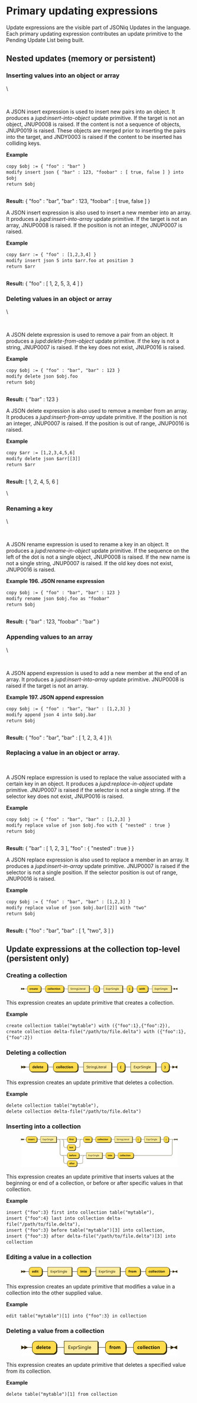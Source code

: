 # Primary updating expressions

Update expressions are the visible part of JSONiq Updates in the language. Each primary updating expression contributes an update primitive to the Pending Update List being built.

## Nested updates (memory or persistent)

### **Inserting values into an object or array**

\


<figure><img src="https://www.jsoniq.org/docs/JSONiq/webhelp/images/JSONInsertExpr.png" alt=""><figcaption></figcaption></figure>

A JSON insert expression is used to insert new pairs into an object. It produces a _jupd:insert-into-object_ update primitive. If the target is not an object, JNUP0008 is raised. If the content is not a sequence of objects, JNUP0019 is raised. These objects are merged prior to inserting the pairs into the target, and JNDY0003 is raised if the content to be inserted has colliding keys.

**Example**&#x20;

```
copy $obj := { "foo" : "bar" }
modify insert json { "bar" : 123, "foobar" : [ true, false ] } into $obj
return $obj
      
```

**Result:** { "foo" : "bar", "bar" : 123, "foobar" : \[ true, false ] }



A JSON insert expression is also used to insert a new member into an array. It produces a _jupd:insert-into-array_ update primitive. If the target is not an array, JNUP0008 is raised. If the position is not an integer, JNUP0007 is raised.

**Example**

```
copy $arr := { "foo" : [1,2,3,4] }
modify insert json 5 into $arr.foo at position 3
return $arr
      
```

**Result:** { "foo" : \[ 1, 2, 5, 3, 4 ] }

### **Deleting values in an object or array**

\


<figure><img src="https://www.jsoniq.org/docs/JSONiq/webhelp/images/JSONDeleteExpr.png" alt=""><figcaption></figcaption></figure>

A JSON delete expression is used to remove a pair from an object. It produces a _jupd:delete-from-object_ update primitive. If the key is not a string, JNUP0007 is raised. If the key does not exist, JNUP0016 is raised.

**Example**&#x20;

```
copy $obj := { "foo" : "bar", "bar" : 123 }
modify delete json $obj.foo
return $obj
      
```

**Result:** { "bar" : 123 }



A JSON delete expression is also used to remove a member from an array. It produces a _jupd:insert-from-array_ update primitive. If the position is not an integer, JNUP0007 is raised. If the position is out of range, JNUP0016 is raised.

**Example**&#x20;

```
copy $arr := [1,2,3,4,5,6]
modify delete json $arr[[3]]
return $arr
      
```

**Result:** \[ 1, 2, 4, 5, 6 ]

\


### **Renaming a key**

\


<figure><img src="https://www.jsoniq.org/docs/JSONiq/webhelp/images/JSONRenameExpr.png" alt=""><figcaption></figcaption></figure>

A JSON rename expression is used to rename a key in an object. It produces a _jupd:rename-in-object_ update primitive. If the sequence on the left of the dot is not a single object, JNUP0008 is raised. If the new name is not a single string, JNUP0007 is raised. If the old key does not exist, JNUP0016 is raised.

**Example 196. JSON rename expression**

```
copy $obj := { "foo" : "bar", "bar" : 123 }
modify rename json $obj.foo as "foobar"
return $obj
      
```

**Result:** { "bar" : 123, "foobar" : "bar" }

### **Appending values to an array**

\


<figure><img src="https://www.jsoniq.org/docs/JSONiq/webhelp/images/JSONAppendExpr.png" alt=""><figcaption></figcaption></figure>

A JSON append expression is used to add a new member at the end of an array. It produces a _jupd:insert-into-array_ update primitive. JNUP0008 is raised if the target is not an array.

**Example 197. JSON append expression**

```
copy $obj := { "foo" : "bar", "bar" : [1,2,3] }
modify append json 4 into $obj.bar
return $obj
      
```

**Result:** { "foo" : "bar", "bar" : \[ 1, 2, 3, 4 ] }\


### **Replacing a value in an object or array.** 

<figure><img src="https://www.jsoniq.org/docs/JSONiq/webhelp/images/JSONReplaceExpr.png" alt=""><figcaption></figcaption></figure>

A JSON replace expression is used to replace the value associated with a certain key in an object. It produces a _jupd:replace-in-object_ update primitive. JNUP0007 is raised if the selector is not a single string. If the selector key does not exist, JNUP0016 is raised.

**Example**&#x20;

```
copy $obj := { "foo" : "bar", "bar" : [1,2,3] }
modify replace value of json $obj.foo with { "nested" : true }
return $obj
      
```

**Result:** { "bar" : \[ 1, 2, 3 ], "foo" : { "nested" : true } }

A JSON replace expression is also used to replace a member in an array. It produces a _jupd:insert-in-array_ update primitive. JNUP0007 is raised if the selector is not a single position. If the selector position is out of range, JNUP0016 is raised.

**Example**

```
copy $obj := { "foo" : "bar", "bar" : [1,2,3] }
modify replace value of json $obj.bar[[2]] with "two"
return $obj
      
```

**Result:** { "foo" : "bar", "bar" : \[ 1, "two", 3 ] }

## Update expressions at the collection top-level (persistent only)

### Creating a collection

<figure><img src="../../.gitbook/assets/CreateCollectionExpr.svg" alt=""><figcaption></figcaption></figure>

This expression creates an update primitive that creates a collection.

**Example**&#x20;

```
create collection table("mytable") with ({"foo":1},{"foo":2}),
create collection delta-file("/path/to/file.delta") with ({"foo":1},{"foo":2})
```

### Deleting a collection

<figure><img src="../../.gitbook/assets/DeleteCollectionExpr (1).svg" alt=""><figcaption></figcaption></figure>

This expression creates an update primitive that deletes a collection.

**Example**&#x20;

```
delete collection table("mytable"),
delete collection delta-file("/path/to/file.delta")
```

### Inserting into a collection

<figure><img src="../../.gitbook/assets/InsertCollectionExpr.svg" alt=""><figcaption></figcaption></figure>

This expression creates an update primitive that inserts values at the beginning or end of a collection, or before or after specific values in that collection.

**Example**

```
insert {"foo":3} first into collection table("mytable"),
insert {"foo":4} last into collection delta-file("/path/to/file.delta"),
insert {"foo":3} before table("mytable")[3] into collection,
insert {"foo":3} after delta-file("/path/to/file.delta")[3] into collection
```

### Editing a value in a collection

<figure><img src="../../.gitbook/assets/EditCollectionExpr.svg" alt=""><figcaption></figcaption></figure>

This expression creates an update primitive that modifies a value in a collection into the other supplied value.

**Example**

```
edit table("mytable")[1] into {"foo":3} in collection
```

### Deleting a value from a collection

<figure><img src="../../.gitbook/assets/DeleteInCollectionExpr (2).svg" alt=""><figcaption></figcaption></figure>

This expression creates an update primitive that deletes a specified value from its collection.

**Example**

```
delete table("mytable")[1] from collection
```

